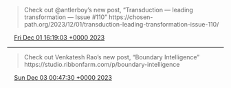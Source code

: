 > Check out @antlerboy’s new post, “Transduction — leading transformation — Issue \#110” https://chosen\-path\.org/2023/12/01/transduction\-leading\-transformation\-issue\-110/

<img src="../../media/tweet.ico" width="12" /> [Fri Dec 01 16:19:03 +0000 2023](https://twitter.com/yak_collective/status/1730622545898918029)

----

> Check out Venkatesh Rao’s new post, “Boundary Intelligence” https://studio\.ribbonfarm\.com/p/boundary\-intelligence

<img src="../../media/tweet.ico" width="12" /> [Sun Dec 03 00:47:30 +0000 2023](https://twitter.com/yak_collective/status/1731112891976204327)
